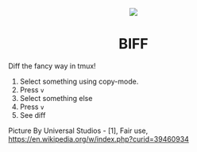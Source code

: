 <p align="center">
  <img src="https://upload.wikimedia.org/wikipedia/en/1/15/BiffTannenBackToTheFuture1985.jpg">
  <h1 align="center">BIFF</h1>
</p>

Diff the fancy way in tmux!

1. Select something using copy-mode.
2. Press `v`
3. Select something else
4. Press `v`
5. See diff


Picture By Universal Studios - [1], Fair use, https://en.wikipedia.org/w/index.php?curid=39460934
